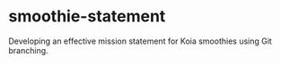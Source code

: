 # smoothie-statement
Developing an effective mission statement for Koia smoothies using Git branching. 
